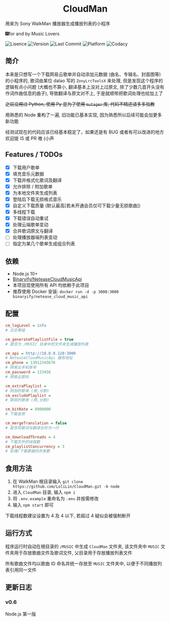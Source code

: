 <h1 align="center">CloudMan</h1>
用来为 Sony WalkMan 播放器生成播放列表的小程序

🎆for and by Music Lovers

![Lisence](https://img.shields.io/badge/license-MIT-blue.svg) ![Version](https://img.shields.io/badge/Version-v0.6-yellow.svg) ![Last Commit](https://img.shields.io/github/last-commit/LoliLin/CloudMan.svg) ![Platform](https://img.shields.io/badge/platform-Windows%20%7C%20macOS%20%7C%20Linux-lightgrey.svg) ![Codacy](https://img.shields.io/codacy/grade/bc1e4b82b99148aca374b22108847f47)

## 简介

本来是只想写一个下载网易云歌单并自动添加元数据 (曲名、专辑名、封面图等) 的小程序的, 歌词由某位 dalao 写的 `ZonyLrcToolsX` 来处理, 但是发现这个程序的逻辑有点小问题 (大概也不算小, 翻译基本上没对上过原文, 除了少数几首开头没有作词作曲信息的曲子), 导致翻译与原文对不上, 于是就顺带把歌词处理也给加上了

~~之前没用过 Python, 使用 Py 是为了使用 `mutagen` 库, 代码不精还请多多指教~~

用熟悉的 Node 重构了一遍, 旧功能已基本实现, 因为熟悉所以后续可能会加更多新功能

经测试现在的代码应该已经基本稳定了，如果还是有 BUG 或者有可以改进的地方欢迎提 IS 或 PR 嗷 (小声

## Features / TODOs
-   [x] 下载用户歌单
-   [x] 填充音乐元数据
-   [x] 下载并格式化歌词及翻译
-   [x] 允许排除 / 附加歌单
-   [x] 为本地文件夹生成列表
-   [x] 登陆后下载无损格式音乐
-   [x] 自定义下载质量 (默认最高[若未开通会员仅可下载少量无损歌曲])
-   [x] 多线程下载
-   [x] 下载错误自动重试
-   [x] 处理云端歌单变动
-   [x] 合并歌词原文与翻译
-   [ ] 处理播放器端列表变动
-   [ ] 指定为某几个歌单生成组合列表

## 依赖

-   Node.js 10+
-   [Binaryify/NeteaseCloudMusicApi](https://github.com/Binaryify/NeteaseCloudMusicApi)
  -   本项目现使用所有 API 均依赖于此项目
  -   推荐使用 Docker 安装: `docker run -d -p 3000:3000 binaryify/netease_cloud_music_api`

## 配置

```ini
cm_logLevel = info
# 日志等级

cm_generatePlaylistFile = true
# 是否为 /MUSIC 目录中的文件夹生成播放列表

cm_api = http://10.0.0.120:3000
# NeteaseCloudMusicApi 服务地址
cm_phone = 13912345678
# 网易云手机账号
cm_password = 123456
# 网易云密码

cm_extraPlaylist = 
# 附加的歌单 (用,分割)
cm_excludePlaylist = 
# 排除的歌单 (用,分割)

cm_bitRate = 9900000
# 下载音质

cm_mergeTranslation = false
# 是否将歌词与翻译合并为一行

cm_downloadThreads = 4
# 下载文件的线程数
cm_playlistConcurrency = 3
# 处理/下载歌曲的并发数
```

## 食用方法

1. 在 WalkMan 根目录输入 `git clone https://github.com/LoliLin/CloudMan.git -b node`
2. 进入 `CloudMan` 目录, 输入 `npm i`
3. 将 `.env.example` 重命名为 `.env` 并按需修改
4. 输入 `npm start` 即可

下载线程数建议设置为 4 及 4 以下, 若超过 4 疑似会被强制断开

## 运行方式

程序运行时自动在根目录的 `/MUSIC` 中生成 `CloudMan` 文件夹, 该文件夹中 `MUSIC` 文件夹用于存放歌曲文件及歌词文件, 父目录用于存放播放列表文件

所有歌曲文件均以歌曲 ID 命名并统一存放至 `MUSIC` 文件夹中, 以便于不同播放列表引用同一文件

## 更新日志

### v0.6

Node.js 第一版
